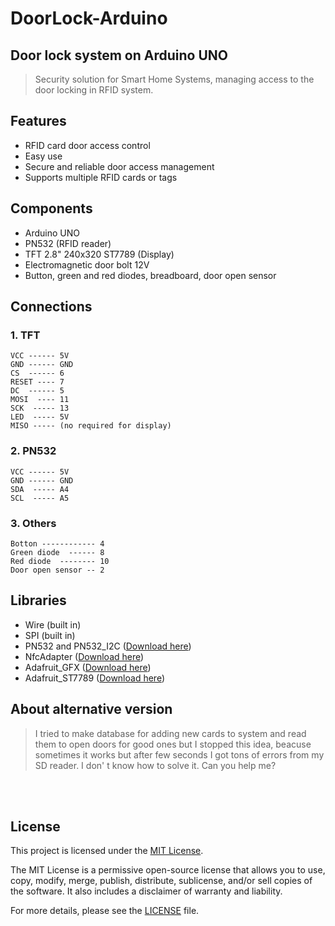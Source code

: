 # DoorLock-Arduino
## Door lock system on Arduino UNO

> Security solution for Smart Home Systems, managing access to the door locking in RFID system.

## Features
+ RFID card door access control
+ Easy use
+ Secure and reliable door access management
+ Supports multiple RFID cards or tags

## Components
+ Arduino UNO
+ PN532 (RFID reader)
+ TFT 2.8" 240x320 ST7789 (Display)
+ Electromagnetic door bolt 12V
+ Button, green and red diodes, breadboard, door open sensor

## Connections

### 1. TFT
```
VCC ------ 5V
GND ------ GND
CS  ------ 6
RESET ---- 7
DC  ------ 5
MOSI  ---- 11
SCK  ----- 13
LED  ----- 5V
MISO ----- (no required for display)
```

### 2. PN532
```
VCC ------ 5V
GND ------ GND
SDA  ----- A4
SCL  ----- A5
```

### 3. Others
```
Botton ------------ 4
Green diode  ------ 8
Red diode  -------- 10
Door open sensor -- 2
```


## Libraries
+ Wire (built in)
+ SPI (built in)
+ PN532 and PN532_I2C ([Download here](https://github.com/elechouse/PN532/tree/PN532_HSU/PN532_I2C))
+ NfcAdapter ([Download here](https://github.com/elechouse/PN532/tree/PN532_HSU/NDEF))
+ Adafruit_GFX ([Download here](https://github.com/adafruit/Adafruit-GFX-Library))
+ Adafruit_ST7789 ([Download here](https://github.com/adafruit/Adafruit-ST7735-Library/tree/master))

## About alternative version
> I tried to make database for adding new cards to system and read them to open doors for good ones but I stopped this idea, beacuse sometimes it works but after few seconds I got tons of errors from my SD reader. I don' t know how to solve it. Can you help me?

<br>
<br>

## License

This project is licensed under the [MIT License](LICENSE).

The MIT License is a permissive open-source license that allows you to use, copy, modify, merge, publish, distribute, sublicense, and/or sell copies of the software. It also includes a disclaimer of warranty and liability.

For more details, please see the [LICENSE](LICENSE) file.




